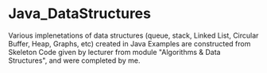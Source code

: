 # Java_DataStructures
Various implenetations of data structures (queue, stack, Linked List, Circular Buffer, Heap, Graphs, etc) created in Java
Examples are constructed from Skeleton Code given by lecturer from module "Algorithms & Data Structures", and were completed by me.
